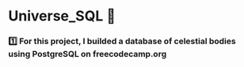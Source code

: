 # Universe_SQL :book:

### :one: For this project, I builded a database of celestial bodies using PostgreSQL on freecodecamp.org
